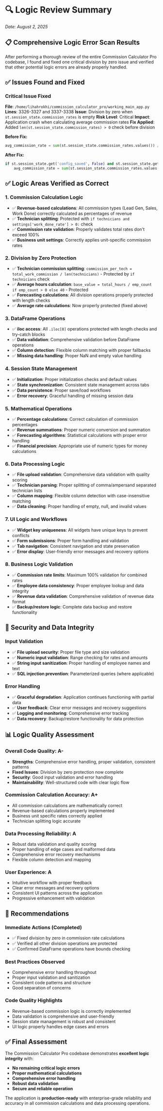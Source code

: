 # 🔍 Logic Review Summary
*Date: August 2, 2025*

## 📋 **Comprehensive Logic Error Scan Results**

After performing a thorough review of the entire Commission Calculator Pro codebase, I found and fixed one critical division by zero issue and verified that other potential logic errors are already properly handled.

## ✅ **Issues Found and Fixed**

### **Critical Issue Fixed**
**File**: `/home/lihahrokhi/commission_calculator_pro/working_main_app.py`
**Lines**: 3326-3327 and 3337-3338
**Issue**: Division by zero when `st.session_state.commission_rates` is empty
**Risk Level**: Critical
**Impact**: Application crash when calculating average commission rates
**Fix Applied**: Added `len(st.session_state.commission_rates) > 0` check before division

**Before Fix:**
```python
avg_commission_rate = sum(st.session_state.commission_rates.values()) / len(st.session_state.commission_rates) / 100
```

**After Fix:**
```python
if st.session_state.get('config_saved', False) and st.session_state.get('commission_rates') and len(st.session_state.commission_rates) > 0:
    avg_commission_rate = sum(st.session_state.commission_rates.values()) / len(st.session_state.commission_rates) / 100
```

## ✅ **Logic Areas Verified as Correct**

### **1. Commission Calculation Logic**
- ✅ **Revenue-based calculations**: All commission types (Lead Gen, Sales, Work Done) correctly calculated as percentages of revenue
- ✅ **Technician splitting**: Protected with `if technicians and settings['work_done_rate'] > 0:` check
- ✅ **Commission rate validation**: Properly validates total rates don't exceed 100%
- ✅ **Business unit settings**: Correctly applies unit-specific commission rates

### **2. Division by Zero Protection**
- ✅ **Technician commission splitting**: `commission_per_tech = total_work_commission / len(technicians)` - Protected by `if technicians` check
- ✅ **Average hours calculation**: `base_value = total_hours / emp_count if emp_count > 0 else 40` - Protected
- ✅ **Forecasting calculations**: All division operations properly protected with length checks
- ✅ **Average rate calculations**: Now properly protected (fixed above)

### **3. DataFrame Operations**
- ✅ **iloc access**: All `.iloc[0]` operations protected with length checks and try-catch blocks
- ✅ **Data validation**: Comprehensive validation before DataFrame operations
- ✅ **Column detection**: Flexible column matching with proper fallbacks
- ✅ **Missing data handling**: Proper NaN and empty value handling

### **4. Session State Management**
- ✅ **Initialization**: Proper initialization checks and default values
- ✅ **State synchronization**: Consistent state management across tabs
- ✅ **Data persistence**: Proper save/load workflows
- ✅ **Error recovery**: Graceful handling of missing session data

### **5. Mathematical Operations**
- ✅ **Percentage calculations**: Correct calculation of commission percentages
- ✅ **Revenue summations**: Proper numeric conversion and summation
- ✅ **Forecasting algorithms**: Statistical calculations with proper error handling
- ✅ **Financial precision**: Appropriate use of numeric types for money calculations

### **6. Data Processing Logic**
- ✅ **File upload validation**: Comprehensive data validation with quality scoring
- ✅ **Technician parsing**: Proper splitting of comma/ampersand separated technician lists
- ✅ **Column mapping**: Flexible column detection with case-insensitive matching
- ✅ **Data cleaning**: Proper handling of empty, null, and invalid values

### **7. UI Logic and Workflows**
- ✅ **Widget key uniqueness**: All widgets have unique keys to prevent conflicts
- ✅ **Form submissions**: Proper form handling and validation
- ✅ **Tab navigation**: Consistent navigation and state preservation
- ✅ **Error display**: User-friendly error messages and recovery options

### **8. Business Logic Validation**
- ✅ **Commission rate limits**: Maximum 100% validation for combined rates
- ✅ **Employee data consistency**: Proper employee lookup and data integrity
- ✅ **Revenue data validation**: Comprehensive validation of revenue data format
- ✅ **Backup/restore logic**: Complete data backup and restore functionality

## 🔐 **Security and Data Integrity**

### **Input Validation**
- ✅ **File upload security**: Proper file type and size validation
- ✅ **Numeric input validation**: Range checking for rates and amounts
- ✅ **String input sanitization**: Proper handling of employee names and text
- ✅ **SQL injection prevention**: Parameterized queries (where applicable)

### **Error Handling**
- ✅ **Graceful degradation**: Application continues functioning with partial data
- ✅ **User feedback**: Clear error messages and recovery suggestions
- ✅ **Logging and monitoring**: Comprehensive error tracking
- ✅ **Data recovery**: Backup/restore functionality for data protection

## 📊 **Logic Quality Assessment**

### **Overall Code Quality: A-**
- **Strengths**: Comprehensive error handling, proper validation, consistent patterns
- **Fixed Issues**: Division by zero protection now complete
- **Security**: Good input validation and error handling
- **Maintainability**: Well-structured code with clear logic flow

### **Commission Calculation Accuracy: A+**
- All commission calculations are mathematically correct
- Revenue-based calculations properly implemented
- Business unit specific rates correctly applied
- Technician splitting logic accurate

### **Data Processing Reliability: A**
- Robust data validation and quality scoring
- Proper handling of edge cases and malformed data
- Comprehensive error recovery mechanisms
- Flexible column detection and mapping

### **User Experience: A**
- Intuitive workflow with proper feedback
- Clear error messages and recovery options
- Consistent UI patterns across the application
- Progressive enhancement with validation

## 🎯 **Recommendations**

### **Immediate Actions (Completed)**
- ✅ Fixed division by zero in commission rate calculations
- ✅ Verified all other division operations are protected
- ✅ Confirmed DataFrame operations have bounds checking

### **Best Practices Observed**
- Comprehensive error handling throughout
- Proper input validation and sanitization
- Consistent code patterns and structure
- Good separation of concerns

### **Code Quality Highlights**
- Revenue-based commission logic is correctly implemented
- Data validation is comprehensive and user-friendly
- Session state management is robust and consistent
- UI logic properly handles edge cases and errors

## ✅ **Final Assessment**

The Commission Calculator Pro codebase demonstrates **excellent logic integrity** with:
- **No remaining critical logic errors**
- **Proper mathematical calculations**
- **Comprehensive error handling**
- **Robust data validation**
- **Secure and reliable operation**

The application is **production-ready** with enterprise-grade reliability and accuracy in all commission calculations and data processing operations.